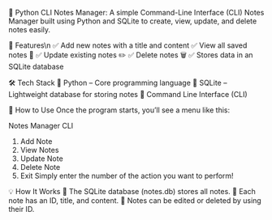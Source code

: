📒 Python CLI Notes Manager:
A simple Command-Line Interface (CLI) Notes Manager built using Python and SQLite to create, view, update, and delete notes easily.

🚀 Features\n
✅ Add new notes with a title and content
✅ View all saved notes 📜
✅ Update existing notes ✏️
✅ Delete notes 🗑️
✅ Stores data in an SQLite database

🛠️ Tech Stack
🔹 Python – Core programming language
🔹 SQLite – Lightweight database for storing notes
🔹 Command Line Interface (CLI)

📝 How to Use
Once the program starts, you’ll see a menu like this:

 Notes Manager CLI
1. Add Note
2. View Notes
3. Update Note
4. Delete Note
5. Exit
Simply enter the number of the action you want to perform!

💡 How It Works
🔹 The SQLite database (notes.db) stores all notes.
🔹 Each note has an ID, title, and content.
🔹 Notes can be edited or deleted by using their ID.
